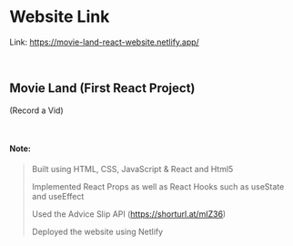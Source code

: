 # Website Link
Link: https://movie-land-react-website.netlify.app/

<br>

## Movie Land (First React Project)
(Record a Vid)



<br>




#### Note:
> Built using HTML, CSS, JavaScript & React and Html5
> 
> Implemented React Props as well as React Hooks such as useState and useEffect
> 
> Used the Advice Slip API (https://shorturl.at/mIZ36) 
> 
> Deployed the website using Netlify
> 

